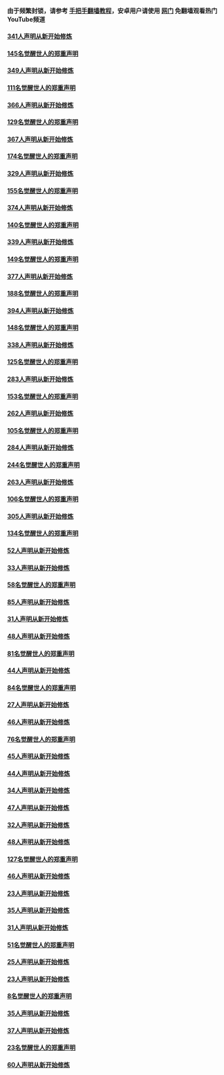 #### 由于频繁封锁，请参考 [手把手翻墙教程](https://github.com/gfw-breaker/guides/wiki/)，安卓用户请使用 [网门](https://github.com/gfw-breaker/nogfw/blob/master/dl.md?t=06250001) 免翻墙观看热门YouTube频道 

#### [341人声明从新开始修炼](../pages/91/427255.md?t=06250001) 

#### [145名觉醒世人的郑重声明](../pages/91/427254.md?t=06250001) 

#### [349人声明从新开始修炼](../pages/91/426969.md?t=06250001) 

#### [111名觉醒世人的郑重声明](../pages/91/426968.md?t=06250001) 

#### [366人声明从新开始修炼](../pages/91/426737.md?t=06250001) 

#### [129名觉醒世人的郑重声明](../pages/91/426736.md?t=06250001) 

#### [367人声明从新开始修炼](../pages/91/426421.md?t=06250001) 

#### [174名觉醒世人的郑重声明](../pages/91/426420.md?t=06250001) 

#### [329人声明从新开始修炼](../pages/91/426139.md?t=06250001) 

#### [155名觉醒世人的郑重声明](../pages/91/426138.md?t=06250001) 

#### [374人声明从新开始修炼](../pages/91/425811.md?t=06250001) 

#### [140名觉醒世人的郑重声明](../pages/91/425810.md?t=06250001) 

#### [339人声明从新开始修炼](../pages/91/425690.md?t=06250001) 

#### [149名觉醒世人的郑重声明](../pages/91/425689.md?t=06250001) 

#### [377人声明从新开始修炼](../pages/91/424867.md?t=06250001) 

#### [188名觉醒世人的郑重声明](../pages/91/424866.md?t=06250001) 

#### [394人声明从新开始修炼](../pages/91/423914.md?t=06250001) 

#### [148名觉醒世人的郑重声明](../pages/91/423913.md?t=06250001) 

#### [338人声明从新开始修炼](../pages/91/423540.md?t=06250001) 

#### [125名觉醒世人的郑重声明](../pages/91/423539.md?t=06250001) 

#### [283人声明从新开始修炼](../pages/91/423296.md?t=06250001) 

#### [153名觉醒世人的郑重声明](../pages/91/423295.md?t=06250001) 

#### [262人声明从新开始修炼](../pages/91/423004.md?t=06250001) 

#### [105名觉醒世人的郑重声明](../pages/91/423003.md?t=06250001) 

#### [284人声明从新开始修炼](../pages/91/422707.md?t=06250001) 

#### [244名觉醒世人的郑重声明](../pages/91/422706.md?t=06250001) 

#### [263人声明从新开始修炼](../pages/91/422553.md?t=06250001) 

#### [106名觉醒世人的郑重声明](../pages/91/422552.md?t=06250001) 

#### [305人声明从新开始修炼](../pages/91/422153.md?t=06250001) 

#### [134名觉醒世人的郑重声明](../pages/91/422152.md?t=06250001) 

#### [52人声明从新开始修炼](../pages/91/421846.md?t=06250001) 

#### [33人声明从新开始修炼](../pages/91/421804.md?t=06250001) 

#### [58名觉醒世人的郑重声明](../pages/91/421845.md?t=06250001) 

#### [85人声明从新开始修炼](../pages/91/421769.md?t=06250001) 

#### [31人声明从新开始修炼](../pages/91/421763.md?t=06250001) 

#### [48人声明从新开始修炼](../pages/91/421605.md?t=06250001) 

#### [81名觉醒世人的郑重声明](../pages/91/421656.md?t=06250001) 

#### [44人声明从新开始修炼](../pages/91/421544.md?t=06250001) 

#### [84名觉醒世人的郑重声明](../pages/91/421543.md?t=06250001) 

#### [27人声明从新开始修炼](../pages/91/421465.md?t=06250001) 

#### [46人声明从新开始修炼](../pages/91/421454.md?t=06250001) 

#### [76名觉醒世人的郑重声明](../pages/91/421453.md?t=06250001) 

#### [45人声明从新开始修炼](../pages/91/421452.md?t=06250001) 

#### [44人声明从新开始修炼](../pages/91/421422.md?t=06250001) 

#### [34人声明从新开始修炼](../pages/91/421322.md?t=06250001) 

#### [47人声明从新开始修炼](../pages/91/421264.md?t=06250001) 

#### [32人声明从新开始修炼](../pages/91/421225.md?t=06250001) 

#### [48人声明从新开始修炼](../pages/91/421202.md?t=06250001) 

#### [127名觉醒世人的郑重声明](../pages/91/421224.md?t=06250001) 

#### [46人声明从新开始修炼](../pages/91/421203.md?t=06250001) 

#### [23人声明从新开始修炼](../pages/91/421138.md?t=06250001) 

#### [35人声明从新开始修炼](../pages/91/421122.md?t=06250001) 

#### [31人声明从新开始修炼](../pages/91/421081.md?t=06250001) 

#### [51名觉醒世人的郑重声明](../pages/91/421080.md?t=06250001) 

#### [25人声明从新开始修炼](../pages/91/421020.md?t=06250001) 

#### [23人声明从新开始修炼](../pages/91/420884.md?t=06250001) 

#### [8名觉醒世人的郑重声明](../pages/91/420883.md?t=06250001) 

#### [35人声明从新开始修炼](../pages/91/420809.md?t=06250001) 

#### [37人声明从新开始修炼](../pages/91/420766.md?t=06250001) 

#### [23名觉醒世人的郑重声明](../pages/91/420765.md?t=06250001) 

#### [60人声明从新开始修炼](../pages/91/420727.md?t=06250001) 

